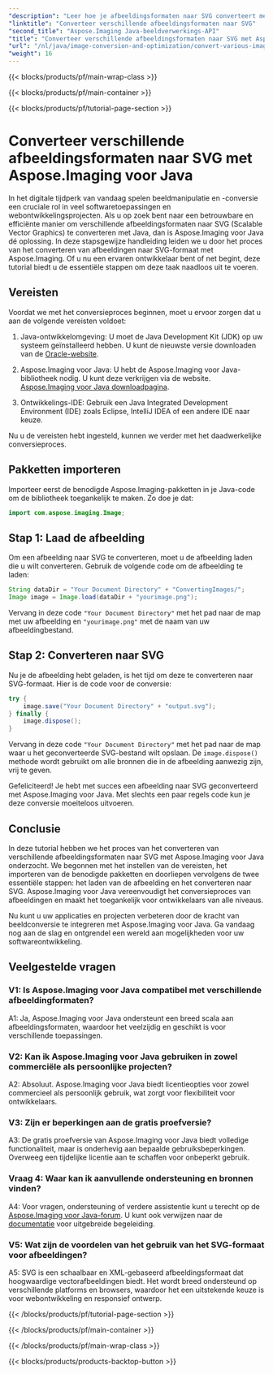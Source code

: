 ```yaml
---
"description": "Leer hoe je afbeeldingsformaten naar SVG converteert met Aspose.Imaging voor Java. Een stapsgewijze handleiding voor ontwikkelaars."
"linktitle": "Converteer verschillende afbeeldingsformaten naar SVG"
"second_title": "Aspose.Imaging Java-beeldverwerkings-API"
"title": "Converteer verschillende afbeeldingsformaten naar SVG met Aspose.Imaging voor Java"
"url": "/nl/java/image-conversion-and-optimization/convert-various-image-formats-to-svg/"
"weight": 16
---
```


{{< blocks/products/pf/main-wrap-class >}}

{{< blocks/products/pf/main-container >}}

{{< blocks/products/pf/tutorial-page-section >}}

# Converteer verschillende afbeeldingsformaten naar SVG met Aspose.Imaging voor Java

In het digitale tijdperk van vandaag spelen beeldmanipulatie en -conversie een cruciale rol in veel softwaretoepassingen en webontwikkelingsprojecten. Als u op zoek bent naar een betrouwbare en efficiënte manier om verschillende afbeeldingsformaten naar SVG (Scalable Vector Graphics) te converteren met Java, dan is Aspose.Imaging voor Java dé oplossing. In deze stapsgewijze handleiding leiden we u door het proces van het converteren van afbeeldingen naar SVG-formaat met Aspose.Imaging. Of u nu een ervaren ontwikkelaar bent of net begint, deze tutorial biedt u de essentiële stappen om deze taak naadloos uit te voeren.

## Vereisten

Voordat we met het conversieproces beginnen, moet u ervoor zorgen dat u aan de volgende vereisten voldoet:

1. Java-ontwikkelomgeving: U moet de Java Development Kit (JDK) op uw systeem geïnstalleerd hebben. U kunt de nieuwste versie downloaden van de [Oracle-website](https://www.oracle.com/java/technologies/javase-downloads).

2. Aspose.Imaging voor Java: U hebt de Aspose.Imaging voor Java-bibliotheek nodig. U kunt deze verkrijgen via de website. [Aspose.Imaging voor Java downloadpagina](https://releases.aspose.com/imaging/java/).

3. Ontwikkelings-IDE: Gebruik een Java Integrated Development Environment (IDE) zoals Eclipse, IntelliJ IDEA of een andere IDE naar keuze.

Nu u de vereisten hebt ingesteld, kunnen we verder met het daadwerkelijke conversieproces.

## Pakketten importeren

Importeer eerst de benodigde Aspose.Imaging-pakketten in je Java-code om de bibliotheek toegankelijk te maken. Zo doe je dat:

```java
import com.aspose.imaging.Image;
```

## Stap 1: Laad de afbeelding

Om een afbeelding naar SVG te converteren, moet u de afbeelding laden die u wilt converteren. Gebruik de volgende code om de afbeelding te laden:

```java
String dataDir = "Your Document Directory" + "ConvertingImages/";
Image image = Image.load(dataDir + "yourimage.png");
```

Vervang in deze code `"Your Document Directory"` met het pad naar de map met uw afbeelding en `"yourimage.png"` met de naam van uw afbeeldingbestand.

## Stap 2: Converteren naar SVG

Nu je de afbeelding hebt geladen, is het tijd om deze te converteren naar SVG-formaat. Hier is de code voor de conversie:

```java
try {
    image.save("Your Document Directory" + "output.svg");
} finally {
    image.dispose();
}
```

Vervang in deze code `"Your Document Directory"` met het pad naar de map waar u het geconverteerde SVG-bestand wilt opslaan. De `image.dispose()` methode wordt gebruikt om alle bronnen die in de afbeelding aanwezig zijn, vrij te geven.

Gefeliciteerd! Je hebt met succes een afbeelding naar SVG geconverteerd met Aspose.Imaging voor Java. Met slechts een paar regels code kun je deze conversie moeiteloos uitvoeren.

## Conclusie

In deze tutorial hebben we het proces van het converteren van verschillende afbeeldingsformaten naar SVG met Aspose.Imaging voor Java onderzocht. We begonnen met het instellen van de vereisten, het importeren van de benodigde pakketten en doorliepen vervolgens de twee essentiële stappen: het laden van de afbeelding en het converteren naar SVG. Aspose.Imaging voor Java vereenvoudigt het conversieproces van afbeeldingen en maakt het toegankelijk voor ontwikkelaars van alle niveaus.

Nu kunt u uw applicaties en projecten verbeteren door de kracht van beeldconversie te integreren met Aspose.Imaging voor Java. Ga vandaag nog aan de slag en ontgrendel een wereld aan mogelijkheden voor uw softwareontwikkeling.

## Veelgestelde vragen

### V1: Is Aspose.Imaging voor Java compatibel met verschillende afbeeldingformaten?

A1: Ja, Aspose.Imaging voor Java ondersteunt een breed scala aan afbeeldingsformaten, waardoor het veelzijdig en geschikt is voor verschillende toepassingen.

### V2: Kan ik Aspose.Imaging voor Java gebruiken in zowel commerciële als persoonlijke projecten?

A2: Absoluut. Aspose.Imaging voor Java biedt licentieopties voor zowel commercieel als persoonlijk gebruik, wat zorgt voor flexibiliteit voor ontwikkelaars.

### V3: Zijn er beperkingen aan de gratis proefversie?

A3: De gratis proefversie van Aspose.Imaging voor Java biedt volledige functionaliteit, maar is onderhevig aan bepaalde gebruiksbeperkingen. Overweeg een tijdelijke licentie aan te schaffen voor onbeperkt gebruik.

### Vraag 4: Waar kan ik aanvullende ondersteuning en bronnen vinden?

A4: Voor vragen, ondersteuning of verdere assistentie kunt u terecht op de [Aspose.Imaging voor Java-forum](https://forum.aspose.com/). U kunt ook verwijzen naar de [documentatie](https://reference.aspose.com/imaging/java/) voor uitgebreide begeleiding.

### V5: Wat zijn de voordelen van het gebruik van het SVG-formaat voor afbeeldingen?

A5: SVG is een schaalbaar en XML-gebaseerd afbeeldingsformaat dat hoogwaardige vectorafbeeldingen biedt. Het wordt breed ondersteund op verschillende platforms en browsers, waardoor het een uitstekende keuze is voor webontwikkeling en responsief ontwerp.

{{< /blocks/products/pf/tutorial-page-section >}}

{{< /blocks/products/pf/main-container >}}

{{< /blocks/products/pf/main-wrap-class >}}

{{< blocks/products/products-backtop-button >}}